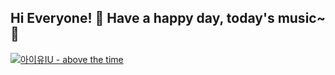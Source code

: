 ## Hi Everyone! 👋 Have a happy day, today's music~ :musical_note:

[![아이유IU - above the time](https://img.youtube.com/vi/WwmVFwpDYbs/sddefault.jpg)](https://www.youtube.com/watch?v=WwmVFwpDYbs)

<!--
**choijisoo-94/choijisoo-94** is a ✨ _special_ ✨ repository because its `README.md` (this file) appears on your GitHub profile.

Here are some ideas to get you started:

- 🔭 I’m currently working on ...
- 🌱 I’m currently learning ...
- 👯 I’m looking to collaborate on ...
- 🤔 I’m looking for help with ...
- 💬 Ask me about ...
- 📫 How to reach me: ...
- 😄 Pronouns: ...
- ⚡ Fun fact: ...
-->


